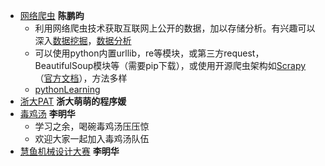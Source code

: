- [网络爬虫](https://baike.baidu.com/item/%E7%BD%91%E7%BB%9C%E7%88%AC%E8%99%AB)   **陈鹏昀**
    - 利用网络爬虫技术获取互联网上公开的数据，加以存储分析。有兴趣可以深入[数据挖掘](https://baike.baidu.com/item/%E6%95%B0%E6%8D%AE%E6%8C%96%E6%8E%98)，[数据分析](https://baike.baidu.com/item/%E6%95%B0%E6%8D%AE%E5%88%86%E6%9E%90)
    - 可以使用python内置urllib，re等模块，或第三方request，BeautifulSoup模块等（需要pip下载），或使用开源爬虫架构如[Scrapy](https://baike.baidu.com/item/scrapy)（[官方文档](https://doc.scrapy.org/en/latest/intro/overview.html)），方法多样
    - [pythonLearning](https://github.com/ChenPY95/pythonLearning)
- [浙大PAT](https://github.com/liuchuo/PAT) **浙大萌萌的程序媛**
- [毒鸡汤](https://github.com/qianxinbubian/Poisonous_chicken_soup) **李明华**
    - 学习之余，喝碗毒鸡汤压压惊
    - 欢迎大家一起加入毒鸡汤队伍
- [慧鱼机械设计大赛](https://gitee.com/qiaoxiaoqianxi/huiyujixieshejidasai.git) **李明华**

